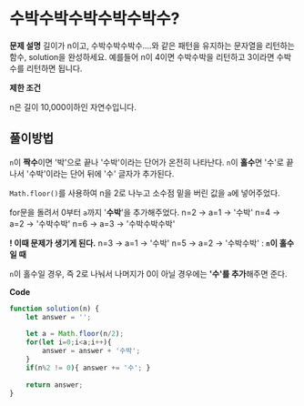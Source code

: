 # 수박수박수박수박수박수?

**문제 설명**
길이가 n이고, 수박수박수박수....와 같은 패턴을 유지하는 문자열을 리턴하는 함수, solution을 완성하세요. 예를들어 n이 4이면 수박수박을 리턴하고 3이라면 수박수를 리턴하면 됩니다.

**제한 조건**

n은 길이 10,000이하인 자연수입니다.



## 풀이방법

`n`이 **짝수**이면 '박'으로 끝나 '수박'이라는 단어가 온전히 나타난다. 
`n`이 **홀수**면 '수'로 끝나서 '수박'이라는 단어 뒤에 '수' 글자가 추가된다.

`Math.floor()`를 사용하여 n을 2로 나누고 소수점 밑을 버린 값을 `a`에 넣어주었다.

for문을 돌려서 0부터 `a`까지 '**수박**'을 추가해주었다.
n=2 -> a=1 -> '수박'	n=4 -> a=2 -> '수박수박'	n=6 -> a=3 -> '수박수박수박'

**! 이때 문제가 생기게 된다.**
n=3 -> a=1 -> '수박'	n=5 -> a=2 -> '수박수박'  :  **`n`이 홀수일 때**

`n`이 홀수일 경우, 즉 2로 나눠서 나머지가 0이 아닐 경우에는 **'수'를 추가**해주면 준다.



**Code**

```javascript
function solution(n) {
    let answer = '';
    
    let a = Math.floor(n/2);
    for(let i=0;i<a;i++){
        answer = answer + '수박';
    }
    if(n%2 != 0){ answer += '수'; }
    
    return answer;
}
```

